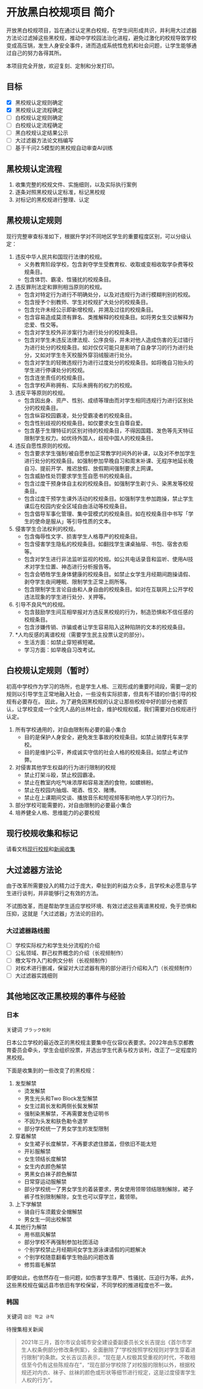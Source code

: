 # 开放黑白校规项目 简介

开放黑白校规项目，旨在通过认定黑白校规，在学生间形成共识，并利用大过滤器方法论过滤掉这些黑校规，推动中学校园法治化进程，避免过激化的校规导致学校变成高压锅，发生人身安全事件，进而造成系统性危机和社会问题，让学生能够通过自己的努力各得其所。

本项目完全开放，欢迎复刻、定制和分发打印。

## 目标

- [x] 黑校规认定规则确定
- [x] 黑校规认定流程确定
- [ ] 白校规认定规则确定
- [ ] 白校规认定流程确定
- [ ] 黑白校规认定结果公示
- [ ] 大过滤器方法论文档编写
- [ ] 基于千问2.5模型的黑校规自动审查AI训练

## 黑校规认定流程
1. 收集完整的校规文件、实施细则，以及实际执行案例
2. 逐条对照黑校规认定标准，标记黑校规
3. 对标记的黑校规进行整理、认定

## 黑校规认定规则
现行完整审查标准如下，根据升学对不同地区学生的重要程度区别，可以分级认定：
1. 违反中华人民共和国现行法律的校规。
	- 义务教育阶段学校，包含剥夺学生受教育权、收取或变相收取学杂费等校规条目。
	- 包含体罚、霸凌、性骚扰的校规条目。
2. 违反罪刑法定和罪刑相当原则的校规。
	- 包含对特定行为进行不明确处分，以及对违规行为进行模糊判别的校规。
	- 包含授予个别教师、学生对校规扩大处分的校规条目。
	- 包含允许未经公示即新增校规，并溯及过往的校规条目。
	- 包含容易造成莫须有罪名、类推解释的校规条目。如将男女生交谈解释为恋爱、性交等。
	- 包含对学生校外非涉案行为进行处分的校规条目。
	- 包含对学生未违反法律法规、公序良俗，并未对他人造成伤害的无过错行为进行处分的校规条目。如对仅仅可能只是影响了自身学习的行为进行处分，又如对学生冬天校服外穿羽绒服进行处分。
	- 包含对学生的轻微违规行为进行过度处分的校规条目。如将晚自习抬头的学生进行停课处分的校规。
	- 包含连坐责任的校规条目。
	- 包含学校声称拥有、实际未拥有的权力的校规。
3. 违反平等原则的校规。
	- 包含因出身、资产、性别、成绩等理由而对学生相同违规行为进行区别处分的校规条目。
	- 包含纵容校园霸凌，处分受霸凌者的校规条目。
	- 包含性别歧视的校规条目。如仅要求女生自尊自爱。
	- 包含基于生理特征的区别对待的校规条目，不得因国籍、发色等先天特征限制学生权力。如优待外国人，歧视中国人的校规条目。
4. 违反自愿性原则的校规。
	- 包含要求学生强制/被自愿参加正常教学时间外的补课，以及对不参加学生进行处分的校规条目。如强制参加早晚自习和周末补课、无程序地延长晚自习、提前开学、推迟放假、放假期间强制要求上网课。
    - 包含威胁性处罚要求学生签自愿书的校规条目。
	- 包含过度干预身体自主权的校规条目。如强制学生剃寸头、染黑发等校规条目。
	- 包含过度干预学生课外活动的校规条目。如强制学生参加跑操，禁止学生课后在校园内安全区域自由活动等校规条目。
	- 包含倡导军事化管理、集中营模式的校规条目。如在校规条目中书写「学生的使命是服从」等引导性质的文本。
5. 侵害学生合法权利的校规。
	- 包含侮辱性文字、损害学生人格尊严的校规条目。
	- 包含侵害学生隐私的校规条目。如翻找学生课桌抽屉、书包、宿舍衣柜等。
	- 包含对学生进行非法监听监视的校规。如公共电话录音和监听、使用AI技术对学生位置、神态进行分析报告等。
	- 包含会牺牲学生身体健康的校规条目。如禁止女学生月经期间跑操请假、剥夺学生夜间睡眠、限制学生正常上厕所等。
	- 包含限制学生言论自由和人身自由的校规条目。如对在互联网上公开学校违法现象的学生进行处分、关押等。
6. 引导不良风气的校规。
	- 包含鼓励学生间互相举报对方违反黑校规的行为，制造恐惧和不信任感的校规条目。
	- 包含涉嫌传销、诈骗或者让学生容易陷入这种陷阱的文本的校规条目。
7. *人均反感的离谱校规（需要学生民主投票认定的部分）。
	- 生活方面：如禁止穿短裤短裙。
	- 学习方面：如早晚自习改考试。

## 白校规认定规则（暂时）
初高中学校作为学习的场所，也是学生人格、三观形成的重要时间段，需要一定的规则以引导学生正常地融入社会，一些没有实际损害，但具有不错的价值引导的校规有必要存在。
因此，为了避免因黑校规的认定让那些校规中好的部分也被否认，让学校变成一个全凭人品的丛林社会，维护校规权威，我们需要对白校规进行认定。
1. 所有学校通用的，对自由限制有必要的最小集合
	- 目的是保护人身安全，避免发生事故的校规条目。如禁止骑摩托车来学校。
	- 目的是维护公平，养成诚实守信的社会人格的校规条目。如禁止考试作弊。
2. 对侵害其他学生权益的行为进行限制的校规
	- 禁止打架斗殴，禁止校园霸凌。
	- 禁止在教室内吃气味浓厚和容易泼洒的食物，如螺蛳粉。
	- 禁止在校园内抽烟、喝酒、性交、赌博。
	- 禁止在上课期间交谈、播放音乐和短视频等影响他人学习的行为。
3. 部分学校可能需要的，对自由限制的必要最小集合
4. 培养健全人格、思维能力的必要校规

## 现行校规收集和标记
请看文档[现行校规](现行校规收集和标记/现行校规.md)和[新闻收集](现行校规收集和标记/新闻收集.md)


## 大过滤器方法论
由于改革所需要投入的精力过于庞大，牵扯到的利益方众多，且学校未必愿意与学生进行谈判，并非能够行之有效的方法。

不试图改革，而是帮助学生适应学校环境、有效过滤这些离谱黑校规，免于恐惧和压抑，这就是「大过滤器」方法论的目的。

### 大过滤器路线图

- [ ] 学校实际权力和学生处分流程的介绍
- [ ] 公私领域、群己权界概念的介绍（长视频制作）
- [ ] 檄文写作入门和例文分析（长视频制作）
- [ ] 对权术进行删减，保留对大过滤器有用的部分进行介绍和入门（长视频制作）
- [ ] 大过滤器实践细则

## 其他地区改正黑校规的事件与经验
### 日本
关键词 `ブラック校則`

日本公立学校的最近改正的黑校规主要集中在仪容仪表要求。2022年由东京都教育委员会牵头，学生会组织投票，并选出学生代表与校方谈判，改正了一定程度的黑校规。

下面是收集到的一些改变了的黑校规：
1. 发型解禁
	- 烫发解禁
	- 男生光头和Two Block发型解禁
	- 女生过肩长发和两侧长鬓发解禁
	- 强制染黑解禁，不再需要发色证明书
	- 不因为头发和肤色勒令退学
	- 部分学校统一了男女学生的发型限制
2. 穿着解禁
	- 女生裙子长度解禁，不再要求遮住膝盖，但依旧不能太短
	- 开衫服解禁
	- 女生领结长度解禁
	- 女生内衣颜色解禁
	- 男黑女白袜子颜色解禁
	- 日常穿运动服解禁
	- 部分学校统一了男女学生的着装要求，男女使用领带领结限制解除，裙子裤子性别限制解除，女生也可以穿学兰，戴领带。
3. 上下学解禁
	- 骑自行车须戴安全帽解禁
	- 男女生一同出校解禁
4. 其他行为解禁
	- 用书扇风解禁
	- 部分学校不再强制参加社团活动
	- 个别学校禁止月经期间女学生游泳课请假的问题解决
	- 个别学校随意翻看学生物品的问题改善
	- 修剪眉毛解禁

即便如此，也依然存在一些问题，如伤害学生尊严、性骚扰、压迫行为等。此外，这些黑校规在偏远县市依旧有学校保留，不同学校的推进程度也不一致。

### 韩国
关键词 `검은 학교 규칙`

待搜集相关新闻

> 2021年三月，首尔市议会城市安全建设委副委员长文长吉提出《首尔市学生人权条例部分修改条例案》，全面删除了“学校按照学校规则对学生穿着进行限制”的条款。文长吉议员表示，“现在是人权极其受重视的时代，不敢相信至今仍有这些陈规存在”，“现在部分学校除了对校服的限制以外，根据校规还对内衣、袜子、丝袜的颜色或形状等细节进行规定，这是过度侵害学生人权的行为”。